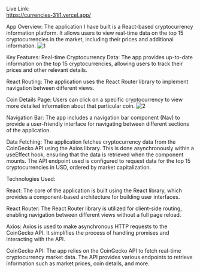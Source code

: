 Live Link: <br>
https://currencies-31i1.vercel.app/


App Overview:
The application I have built is a React-based cryptocurrency information platform. It allows users to view real-time data on the top 15 cryptocurrencies in the market, including their prices and additional information.
![1](https://github.com/abdulnasir97/DigiCurrencies-Learning-Project/assets/120065583/58b7183a-a37b-4e52-b680-f508c37fc69e)


Key Features:
Real-time Cryptocurrency Data: The app provides up-to-date information on the top 15 cryptocurrencies, allowing users to track their prices and other relevant details.

React Routing: The application uses the React Router library to implement navigation between different views. 

Coin Details Page: Users can click on a specific cryptocurrency to view more detailed information about that particular coin. 
![2](https://github.com/abdulnasir97/DigiCurrencies-Learning-Project/assets/120065583/bba19005-f5c1-4912-86b1-424776d8ac8c)



Navigation Bar: The app includes a navigation bar component (Nav) to provide a user-friendly interface for navigating between different sections of the application.

Data Fetching:
The application fetches cryptocurrency data from the CoinGecko API using the Axios library. This is done asynchronously within a useEffect hook, ensuring that the data is retrieved when the component mounts. The API endpoint used is configured to request data for the top 15 cryptocurrencies in USD, ordered by market capitalization.

Technologies Used:

React: The core of the application is built using the React library, which provides a component-based architecture for building user interfaces.

React Router: The React Router library is utilized for client-side routing, enabling navigation between different views without a full page reload.

Axios: Axios is used to make asynchronous HTTP requests to the CoinGecko API. It simplifies the process of handling promises and interacting with the API.

CoinGecko API: The app relies on the CoinGecko API to fetch real-time cryptocurrency market data. The API provides various endpoints to retrieve information such as market prices, coin details, and more.


